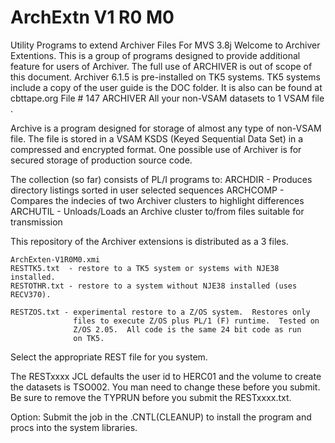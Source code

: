 # ArchExtn V1 R0 M0
Utility Programs to extend Archiver Files For MVS 3.8j
Welcome to Archiver Extentions.  This is a group of programs designed
to provide additional feature for users of Archiver.  The full use of
ARCHIVER is out of scope of this document.  Archiver 6.1.5 is
pre-installed on TK5 systems.  TK5 systems include a copy of the user
guide is the DOC folder.  It is also can be found at cbttape.org
File # 147 ARCHIVER All your non-VSAM datasets to 1 VSAM file .

Archive is a program designed for storage of almost any type of
non-VSAM file.  The file is stored in a VSAM KSDS (Keyed Sequential
Data Set) in a compressed and encrypted format.  One possible use of
Archiver is for secured storage of production source code.

The collection (so far) consists of PL/I programs to:
     ARCHDIR -  Produces directory listings sorted in user selected
                sequences
     ARCHCOMP - Compares the indecies of two Archiver clusters to
                highlight differences
     ARCHUTIL - Unloads/Loads an Archive cluster to/from files
                suitable for transmission

This repository of the Archiver extensions is distributed as a 3 files.

    ArchExten-V1R0M0.xmi
    RESTTK5.txt  - restore to a TK5 system or systems with NJE38 installed.
    RESTOTHR.txt - restore to a system without NJE38 installed (uses RECV370).

    RESTZOS.txt - experimental restore to a Z/OS system.  Restores only
                  files to execute Z/OS plus PL/1 (F) runtime.  Tested on
                  Z/OS 2.05.  All code is the same 24 bit code as run
                  on TK5.

Select the appropriate REST file for you system.

The RESTxxxx JCL defaults the user id to HERC01 and the volume to create
the datasets is TSO002.  You man need to change these before you submit.
Be sure to remove the TYPRUN before you submit the RESTxxxx.txt.

Option: Submit the job in the .CNTL(CLEANUP) to install the program and
procs into the system libraries.
